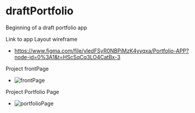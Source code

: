 # draftPortfolio
Beginning of a draft portfolio app

Link to app Layout wireframe
- https://www.figma.com/file/yledFSyR0NBPiMzK4yyqxa/Portfolio-APP?node-id=0%3A1&t=HScSqCq3LO4CatBx-3


Project frontPage
 - ![frontPage](https://user-images.githubusercontent.com/72698786/205440429-e66dc06f-2a62-471e-aab9-845da54e1c97.png)



Project Portfolio Page
- ![portfolioPage](https://user-images.githubusercontent.com/72698786/205440446-5abe83be-10a6-4fc0-ae31-5b16cd6ea611.png)



